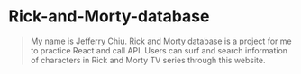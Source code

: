 # Rick-and-Morty-database
> My name is Jefferry Chiu. 
> Rick and Morty database is a project for me to practice React and call API. 
> Users can surf and search information of characters in Rick and Morty TV series through this website.
